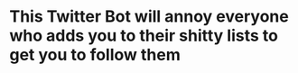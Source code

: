 # This Twitter Bot will annoy everyone who adds you to their shitty lists to get you to follow them
